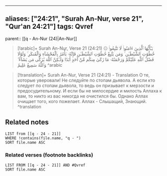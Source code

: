 
---
aliases: ["24:21", "Surah An-Nur, verse 21", "Qur'an 24:21"]
tags: Qvref
---

parent:: [[q - An-Nur (24)|An-Nur]]

> [!arabic]+ Surah An-Nur, Verse 21 (24:21)
> <span class="quran-arabic">۞ يَـٰٓأَيُّهَا ٱلَّذِينَ ءَامَنُوا۟ لَا تَتَّبِعُوا۟ خُطُوَٰتِ ٱلشَّيْطَـٰنِ ۚ وَمَن يَتَّبِعْ خُطُوَٰتِ ٱلشَّيْطَـٰنِ فَإِنَّهُۥ يَأْمُرُ بِٱلْفَحْشَآءِ وَٱلْمُنكَرِ ۚ وَلَوْلَا فَضْلُ ٱللَّهِ عَلَيْكُمْ وَرَحْمَتُهُۥ مَا زَكَىٰ مِنكُم مِّنْ أَحَدٍ أَبَدًا وَلَـٰكِنَّ ٱللَّهَ يُزَكِّى مَن يَشَآءُ ۗ وَٱللَّهُ سَمِيعٌ عَلِيمٌ</span>
^arabic

> [!translation]+ Surah An-Nur, Verse 21 (24:21) - Translation
> О те, которые уверовали! Не следуйте по стопам дьявола. А если кто следует по стопам дьявола, то ведь он призывает к мерзости и предосудительному. И если бы не милосердие и милость Аллаха к вам, то никто из вас никогда не очистился бы. Однако Аллах очищает того, кого пожелает. Аллах - Слышащий, Знающий.
^translation



## Related notes
```dataview
LIST from [[q - 24 - 21]]
WHERE !contains(file.name, "q - ")
SORT file.name ASC
```

### Related verses (footnote backlinks)
```dataview
LIST FROM [[q - 24 - 21]] AND #Qvref
SORT file.name ASC
```

